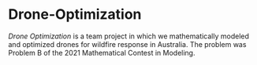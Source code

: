 # Drone-Optimization

_Drone Optimization_ is a team project in which we mathematically modeled and optimized drones for wildfire response in Australia. The problem was Problem B of the 2021 Mathematical Contest in Modeling.
